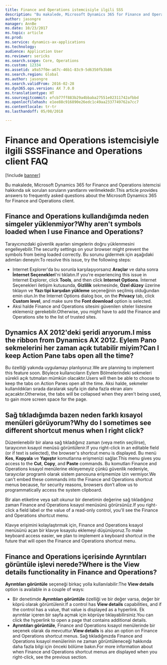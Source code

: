 ```yaml
---
title: Finance and Operations istemcisiyle ilgili SSS
description: "Bu makalede, Microsoft Dynamics 365 for Finance and Operations istemcisi hakkında sık sorulan soruların yanıtlarını verilmektedir."
author: jasongre
manager: AnnBe
ms.date: 10/23/2017
ms.topic: article
ms.prod: 
ms.service: dynamics-ax-applications
ms.technology: 
audience: Application User
ms.reviewer: sericks
ms.search.scope: Core, Operations
ms.custom: 12334
ms.assetid: a9a57f0e-a67c-46b1-83c9-5d6350fb3b86
ms.search.region: Global
ms.author: jasongre
ms.search.validFrom: 2016-02-28
ms.dyn365.ops.version: AX 7.0.0
ms.translationtype: HT
ms.sourcegitcommit: efcb77ff883b29a4bbaba27551e02311742afbbd
ms.openlocfilehash: e1ee88c916890e26edc1c49aa2337749762a7cc7
ms.contentlocale: tr-tr
ms.lasthandoff: 05/08/2018

---
```


# <a name="finance-and-operations-client-faq"></a><span data-ttu-id="beac2-103">Finance and Operations istemcisiyle ilgili SSS</span><span class="sxs-lookup"><span data-stu-id="beac2-103">Finance and Operations client FAQ</span></span>

[!include [banner](../includes/banner.md)]

<span data-ttu-id="beac2-104">Bu makalede, Microsoft Dynamics 365 for Finance and Operations istemcisi hakkında sık sorulan soruların yanıtlarını verilmektedir.</span><span class="sxs-lookup"><span data-stu-id="beac2-104">This article provides answers to frequently asked questions about the Microsoft Dynamics 365 for Finance and Operations client.</span></span>

<a name="why-arent-symbols-loaded-when-i-use-finance-and-operations"></a><span data-ttu-id="beac2-105">Finance and Operations kullandığımda neden simgeler yüklenmiyor?</span><span class="sxs-lookup"><span data-stu-id="beac2-105">Why aren't symbols loaded when I use Finance and Operations?</span></span>
-----------------------------------------------------------------

<span data-ttu-id="beac2-106">Tarayıcınızdaki güvenlik ayarları simgelerin doğru yüklenmesini engelleyebilir.</span><span class="sxs-lookup"><span data-stu-id="beac2-106">The security settings on your browser might prevent the symbols from being loaded correctly.</span></span> <span data-ttu-id="beac2-107">Bu sorunu gidermek için aşağıdaki adımları deneyin:</span><span class="sxs-lookup"><span data-stu-id="beac2-107">To resolve this issue, try the following steps:</span></span>

-   <span data-ttu-id="beac2-108">Internet Explorer'da bu sorunla karşılaşıyorsanız **Araçlar** ve daha sonra **İnternet Seçenekleri**'ni tıklatın.</span><span class="sxs-lookup"><span data-stu-id="beac2-108">If you're experiencing this issue in Internet Explorer, click **Tools**, and then click **Internet Options**.</span></span>  <span data-ttu-id="beac2-109">İnternet Seçenekleri iletişim kutusunda, **Gizlilik** sekmesinde, **Özel düzey** üzerine tıklayın ve **Yazı tipi karşıdan yükleme** seçeneğinin seçilmiş olduğundan emin olun.</span><span class="sxs-lookup"><span data-stu-id="beac2-109">In the Internet Options dialog box, on the **Privacy** tab, click **Custom level**, and make sure the **Font download** option is selected.</span></span>
-   <span data-ttu-id="beac2-110">Aksi halde Finance and Operations sitesini güvenilen siteler listesine eklemeniz gerekebilir.</span><span class="sxs-lookup"><span data-stu-id="beac2-110">Otherwise, you might have to add the Finance and Operations site to the list of trusted sites.</span></span>

## <a name="i-miss-the-ribbon-from-dynamics-ax-2012-can-i-keep-action-pane-tabs-open-all-the-time"></a><span data-ttu-id="beac2-111">Dynamics AX 2012'deki şeridi arıyorum.</span><span class="sxs-lookup"><span data-stu-id="beac2-111">I miss the ribbon from Dynamics AX 2012.</span></span> <span data-ttu-id="beac2-112">Eylem Pano sekmelerini her zaman açık tutabilir miyim?</span><span class="sxs-lookup"><span data-stu-id="beac2-112">Can I keep Action Pane tabs open all the time?</span></span>
<span data-ttu-id="beac2-113">Bu özelliği yakında uygulamayı planlıyoruz.</span><span class="sxs-lookup"><span data-stu-id="beac2-113">We are planning to implement this feature soon.</span></span> <span data-ttu-id="beac2-114">Böylece kullanıcıların Eylem Bölmelerindeki sekmeleri sürekli açık tutmaları mümkün olacaktır.</span><span class="sxs-lookup"><span data-stu-id="beac2-114">Users will then be able to choose to keep the tabs on Action Panes open all the time.</span></span> <span data-ttu-id="beac2-115">Aksi halde, sekmeler kullanıldıkları sırada daralarak sayfa için daha fazla ekran alanı açacaktır.</span><span class="sxs-lookup"><span data-stu-id="beac2-115">Otherwise, the tabs will be collapsed when they aren't being used, to gain more screen space for the page.</span></span>

## <a name="why-do-i-sometimes-see-different-shortcut-menus-when-i-right-click"></a><span data-ttu-id="beac2-116">Sağ tıkladığımda bazen neden farklı kısayol menüleri görüyorum?</span><span class="sxs-lookup"><span data-stu-id="beac2-116">Why do I sometimes see different shortcut menus when I right click?</span></span>
<span data-ttu-id="beac2-117">Düzenlenebilir bir alana sağ tıkladığınız zaman (veya metin seçilirse), tarayıcının kısayol menüsü görüntülenir.</span><span class="sxs-lookup"><span data-stu-id="beac2-117">If you right-click in an editable field (or if text is selected), the browser's shortcut menu is displayed.</span></span> <span data-ttu-id="beac2-118">Bu menü **Kes**, **Kopyala** ve **Yapıştır** komutlarına erişmenizi sağlar.</span><span class="sxs-lookup"><span data-stu-id="beac2-118">This menu gives you access to the **Cut**, **Copy**, and **Paste** commands.</span></span> <span data-ttu-id="beac2-119">Bu komutları Finance and Operations kısayol menülerine ekleyemeyiz çünkü güvenlik nedeniyle, tarayıcılar programlı olarak sistem panosuna erişmemize izin vermiyor.</span><span class="sxs-lookup"><span data-stu-id="beac2-119">We can't embed these commands into the Finance and Operations shortcut menus because, for security reasons, browsers don’t allow us to programmatically access the system clipboard.</span></span>

<span data-ttu-id="beac2-120">Bir alan etiketine veya salt okunur bir denetimin değerine sağ tıkladığınız zaman Finance and Operations kısayol menüsünü görürsünüz.</span><span class="sxs-lookup"><span data-stu-id="beac2-120">If you right-click a field label or the value of a read-only control, you'll see the Finance and Operations shortcut menu.</span></span>

<span data-ttu-id="beac2-121">Klavye erişimini kolaylaştırmak için, Finance and Operations kısayol menüsünü açan bir klavye kısayolu eklemeyi düşünüyoruz.</span><span class="sxs-lookup"><span data-stu-id="beac2-121">To make keyboard access easier, we plan to implement a keyboard shortcut in the future that will open the Finance and Operations shortcut menu.</span></span>

## <a name="where-is-the-view-details-functionality-in-finance-and-operations"></a><span data-ttu-id="beac2-122">Finance and Operations içerisinde Ayrıntıları görüntüle işlevi nerede?</span><span class="sxs-lookup"><span data-stu-id="beac2-122">Where is the View details functionality in Finance and Operations?</span></span>
<span data-ttu-id="beac2-123">**Ayrıntıları görüntüle** seçeneği birkaç yolla kullanılabilir:</span><span class="sxs-lookup"><span data-stu-id="beac2-123">The **View details** option is available in a couple of ways:</span></span>

-   <span data-ttu-id="beac2-124">Bir denetimde **Ayrıntıları görüntüle** özelliği ve bir değer varsa, değer bir köprü olarak görüntülenir.</span><span class="sxs-lookup"><span data-stu-id="beac2-124">If a control has **View details** capabilities, and if the control has a value, that value is displayed as a hyperlink.</span></span> <span data-ttu-id="beac2-125">Ek ayrıntılar içeren bir sayfa açmak için köprüye tıklayabilirsiniz.</span><span class="sxs-lookup"><span data-stu-id="beac2-125">You can click the hyperlink to open a page that contains additional details.</span></span>
-   <span data-ttu-id="beac2-126">**Ayrıntıları görüntüle**, Finance and Operations kısayol menülerinde bir seçenek olarak da mevcuttur.</span><span class="sxs-lookup"><span data-stu-id="beac2-126">**View details** is also an option on Finance and Operations shortcut menus.</span></span> <span data-ttu-id="beac2-127">Sağ tıkladığınızda Finance and Operations kısayol menülerinin ne zaman görüntüleneceği hakkında daha fazla bilgi için önceki bölüme bakın.</span><span class="sxs-lookup"><span data-stu-id="beac2-127">For more information about when Finance and Operations shortcut menus are displayed when you right-click, see the previous section.</span></span>





